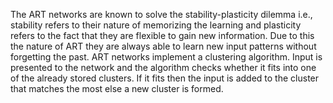The ART networks are known to solve the stability-plasticity dilemma i.e., stability refers to their nature of memorizing the learning and plasticity refers to the fact that they are flexible to gain new information. Due to this the nature of ART they are always able to learn new input patterns without forgetting the past. ART networks implement a clustering algorithm. Input is presented to the network and the algorithm checks whether it fits into one of the already stored clusters. If it fits then the input is added to the cluster that matches the most else a new cluster is formed. 

